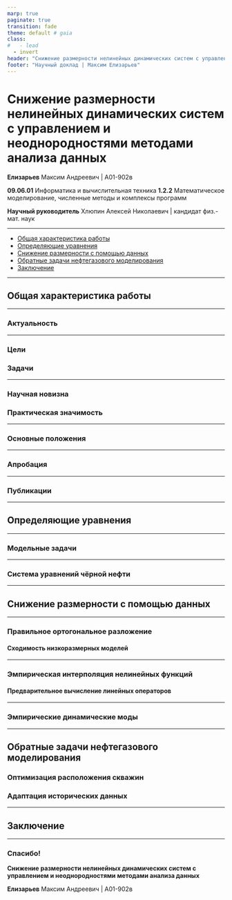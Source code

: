 ```yaml
---
marp: true
paginate: true
transition: fade
theme: default # gaia
class:
#   - lead
  - invert
header: "Снижение размерности нелинейных динамических систем с управлением и неоднородностями методами анализа данных"
footer: "Научный доклад | Максим Елизарьев"
---
```


<!-- _class: invert -->
<!-- _header: "Научный доклад" -->
<!-- _footer: "МФТИ | Долгопрудный, 2023г." -->
# Снижение размерности нелинейных динамических систем с управлением и неоднородностями методами анализа данных

**Елизарьев** Максим Андреевич | А01-902в

**09.06.01** Информатика и вычислительная техника
**1.2.2**   Математическое моделирование, численные методы и комплексы программ

**Научный руководитель**
Хлюпин Алексей Николаевич | кандидат физ.-мат. наук

---

- [Общая характеристика работы](#общая-характеристика-работы)
- [Определяющие уравнения](#определяющие-уравнения)
- [Снижение размерности с помощью данных](#снижение-размерности-с-помощью-данных)
- [Обратные задачи нефтегазового моделирования](#обратные-задачи-нефтегазового-моделирования)
- [Заключение](#заключение)

---

## Общая характеристика работы

---

### Актуальность

---

### Цели

### Задачи

---

### Научная новизна

### Практическая значимость

---

### Основные положения

---

### Апробация

---

### Публикации

---

## Определяющие уравнения

---

### Модельные задачи

---

### Система уравнений чёрной нефти

---

## Снижение размерности с помощью данных

---

### Правильное ортогональное разложение

#### Сходимость низкоразмерных моделей

---

### Эмпирическая интерполяция нелинейных функций

#### Предварительное вычисление линейных операторов

---

### Эмпирические динамические моды

---

## Обратные задачи нефтегазового моделирования

### Оптимизация расположения скважин

### Адаптация исторических данных

---

## Заключение

---

### Спасибо!<!-- fit -->

**Снижение размерности нелинейных динамических систем
с управлением и неоднородностями методами анализа данных**

**Елизарьев** Максим Андреевич | А01-902в
